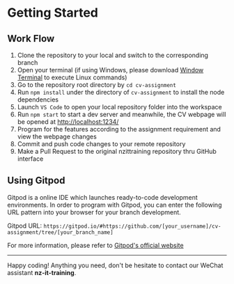 # Getting Started

## Work Flow

1. Clone the repository to your local and switch to the corresponding branch
2. Open your terminal (if using Windows, please download [Window Terminal](https://www.microsoft.com/en-nz/p/windows-terminal-preview/9n0dx20hk701?SilentAuth=1&activetab=pivot%3Aoverviewtab) to execute Linux commands)
3. Go to the repository root directory by `cd cv-assignment`
4. Run `npm install` under the directory of `cv-assignment` to install the node dependencies
5. Launch `VS Code` to open your local repository folder into the workspace
6. Run `npm start` to start a dev server and meanwhile, the CV webpage will be opened at [http://localhost:1234/](http://localhost:1234/)
7. Program for the features according to the assignment requirement and view the webpage changes
8. Commit and push code changes to your remote repository
9. Make a Pull Request to the original nzittraining repository thru GitHub interface

## Using Gitpod

Gitpod is a online IDE which launches ready-to-code development environments. In order to program with Gitpod, you can enter the following URL pattern into your browser for your branch development.

Gitpod URL: `https://gitpod.io/#https://github.com/[your_username]/cv-assignment/tree/[your_branch_name]`

For more information, please refer to [Gitpod's official website](https://www.gitpod.io/docs/)

---

Happy coding! Anything you need, don't be hesitate to contact our WeChat assistant **nz-it-training**.
